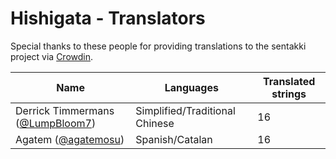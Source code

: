 # Hishigata - Translators

Special thanks to these people for providing translations to the sentakki project via [Crowdin](https://crowdin.com/project/hishigata).

| Name                                                              | Languages                      | Translated strings |
| ----------------------------------------------------------------- | ------------------------------ | ------------------ |
| Derrick Timmermans ([@LumpBloom7](https://github.com/LumpBloom7)) | Simplified/Traditional Chinese | 16                 |
| Agatem ([@agatemosu](https://github.com/agatemosu)) | Spanish/Catalan | 16 |
